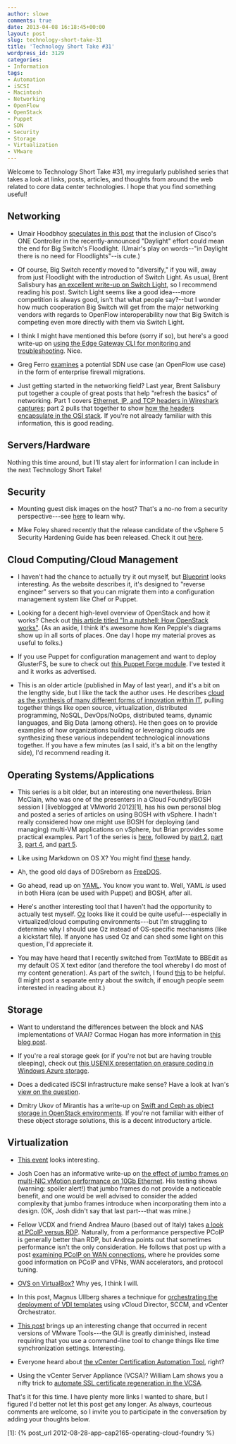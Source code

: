 ```yaml
---
author: slowe
comments: true
date: 2013-04-08 16:18:45+00:00
layout: post
slug: technology-short-take-31
title: 'Technology Short Take #31'
wordpress_id: 3129
categories:
- Information
tags:
- Automation
- iSCSI
- Macintosh
- Networking
- OpenFlow
- OpenStack
- Puppet
- SDN
- Security
- Storage
- Virtualization
- VMware
---
```


Welcome to Technology Short Take #31, my irregularly published series that takes a look at links, posts, articles, and thoughts from around the web related to core data center technologies. I hope that you find something useful!

## Networking

* Umair Hoodbhoy [speculates in this post](http://umairhoodbhoy.net/2013/02/14/cisco-one-controller-sdn-startup-killer/) that the inclusion of Cisco's ONE Controller in the recently-announced "Daylight" effort could mean the end for Big Switch's Floodlight. (Umair's play on words--"in Daylight there is no need for Floodlights"--is cute.)

* Of course, Big Switch recently moved to "diversify," if you will, away from just Floodlight with the introduction of Switch Light. As usual, Brent Salisbury has [an excellent write-up on Switch Light](http://networkstatic.net/big-switch-introduces-switch-light/), so I recommend reading his post. Switch Light seems like a good idea---more competition is always good, isn't that what people say?--but I wonder how much cooperation Big Switch will get from the major networking vendors with regards to OpenFlow interoperability now that Big Switch is competing even more directly with them via Switch Light.

* I think I might have mentioned this before (sorry if so), but here's a good write-up on [using the Edge Gateway CLI for monitoring and troubleshooting](http://blogs.vmware.com/vsphere/2013/01/monitoring-and-troubleshooting-using-edge-gateway-clis.html). Nice.

* Greg Ferro [examines](http://etherealmind.com/sdn-use-case-firewall-migration-in-the-enterprise/) a potential SDN use case (an OpenFlow use case) in the form of enterprise firewall migrations.

* Just getting started in the networking field? Last year, Brent Salisbury put together a couple of great posts that help "refresh the basics" of networking. Part 1 covers [Ethernet, IP, and TCP headers in Wireshark captures](http://networkstatic.net/what-are-ethernet-ip-and-tcp-headers-in-wireshark-captures/); part 2 pulls that together to show [how the headers encapsulate in the OSI stack](http://networkstatic.net/how-headers-encapsulate-in-the-osi-stack/). If you're not already familiar with this information, this is good reading.

## Servers/Hardware

Nothing this time around, but I'll stay alert for information I can include in the next Technology Short Take!

## Security

* Mounting guest disk images on the host? That's a no-no from a security perspective---see [here](https://www.berrange.com/posts/2013/02/20/a-reminder-why-you-should-never-mount-guest-disk-images-on-the-host-os/) to learn why.

* Mike Foley shared recently that the release candidate of the vSphere 5 Security Hardening Guide has been released. Check it out [here](http://communities.vmware.com/docs/DOC-22783).

## Cloud Computing/Cloud Management

* I haven't had the chance to actually try it out myself, but [Blueprint](http://devstructure.com/blueprint/) looks interesting. As the website describes it, it's designed to "reverse engineer" servers so that you can migrate them into a configuration management system like Chef or Puppet.

* Looking for a decent high-level overview of OpenStack and how it works? Check out [this article titled "In a nutshell: How OpenStack works"](http://vmartinezdelacruz.com/in-a-nutshell-how-openstack-works/). (As an aside, I think it's awesome how Ken Pepple's diagrams show up in all sorts of places. One day I hope my material proves as useful to folks.)

* If you use Puppet for configuration management and want to deploy GlusterFS, be sure to check out [this Puppet Forge module](https://forge.puppetlabs.com/thias/glusterfs). I've tested it and it works as advertised.

* This is an older article (published in May of last year), and it's a bit on the lengthy side, but I like the tack the author uses. He describes [cloud as the synthesis of many different forms of innovation within IT](http://highscalability.com/blog/2012/5/7/startups-are-creating-a-new-system-of-the-world-for-it.html), pulling together things like open source, virtualization, distributed programming, NoSQL, DevOps/NoOps, distributed teams, dynamic languages, and Big Data (among others). He then goes on to provide examples of how organizations building or leveraging clouds are synthesizing these various independent technological innovations together. If you have a few minutes (as I said, it's a bit on the lengthy side), I'd recommend reading it.

## Operating Systems/Applications

* This series is a bit older, but an interesting one nevertheless. Brian McClain, who was one of the presenters in a Cloud Foundry/BOSH session I [liveblogged at VMworld 2012][1], has his own personal blog and posted a series of articles on using BOSH with vSphere. I hadn't really considered how one might use BOSH for deploying (and managing) multi-VM applications on vSphere, but Brian provides some practical examples. Part 1 of the series is [here](http://www.brianmmcclain.com/using-bosh-with-vsphere-part-1/), followed by [part 2](http://www.brianmmcclain.com/using-bosh-with-vsphere-part-2/), [part 3](http://www.brianmmcclain.com/using-bosh-with-vsphere-part-3/), [part 4](http://www.brianmmcclain.com/using-bosh-with-vsphere-part-4/), and [part 5](http://www.brianmmcclain.com/using-bosh-with-vsphere-part-5/).

* Like using Markdown on OS X? You might find [these](http://brettterpstra.com/projects/markdown-service-tools/) handy.

* Ah, the good old days of DOSreborn as [FreeDOS](http://www.freedos.org).

* Go ahead, read up on [YAML](http://yaml.org). You know you want to. Well, YAML _is_ used in both Hiera (can be used with Puppet) and BOSH, after all.

* Here's another interesting tool that I haven't had the opportunity to actually test myself. [Oz](https://github.com/clalancette/oz/wiki) looks like it could be quite useful---especially in virtualized/cloud computing environments---but I'm struggling to determine why I should use Oz instead of OS-specific mechanisms (like a kickstart file). If anyone has used Oz and can shed some light on this question, I'd appreciate it.

* You may have heard that I recently switched from TextMate to BBEdit as my default OS X text editor (and therefore the tool whereby I do most of my content generation). As part of the switch, I found [this](http://ranea.org/bbedit-markdown.html) to be helpful. (I might post a separate entry about the switch, if enough people seem interested in reading about it.)

## Storage

* Want to understand the differences between the block and NAS implementations of VAAI? Cormac Hogan has more information in [this blog post](http://cormachogan.com/2012/11/08/vaai-comparison-block-versus-nas/).

* If you're a real storage geek (or if you're not but are having trouble sleeping), check out [this USENIX presentation on erasure coding in Windows Azure storage](https://www.usenix.org/conference/usenixfederatedconferencesweek/erasure-coding-windows-azure-storage).

* Does a dedicated iSCSI infrastructure make sense? Have a look at Ivan's [view on the question](http://blog.ioshints.info/2013/03/does-dedicated-iscsi-infrastructure.html).

* Dmitry Ukov of Mirantis has a write-up on [Swift and Ceph as object storage in OpenStack environments](http://www.mirantis.com/blog/object-storage-openstack-cloud-swift-ceph/). If you're not familiar with either of these object storage solutions, this is a decent introductory article.

## Virtualization

* [This event](http://techfieldday.com/event/sddc-symposium/) looks interesting.

* Josh Coen has an informative write-up on [the effect of jumbo frames on multi-NIC vMotion performance on 10Gb Ethernet](http://www.valcolabs.com/2013/04/03/jumbo-frames-and-multi-nic-vmotion-performance-over-10gbe/). His testing shows (warning: spoiler alert!) that jumbo frames do not provide a noticeable benefit, and one would be well advised to consider the added complexity that jumbo frames introduce when incorporating them into a design. (OK, Josh didn't say that last part---that was mine.)

* Fellow VCDX and friend Andrea Mauro (based out of Italy) takes [a look at PCoIP versus RDP](http://vinfrastructure.it/en/2013/01/pcoip-vs-rdp/). Naturally, from a performance perspective PCoIP is generally better than RDP, but Andrea points out that sometimes performance isn't the only consideration. He follows that post up with a post [examining PCoIP on WAN connections](http://vinfrastructure.it/en/2013/01/using-pcoip-on-wan-connections/), where he provides some good information on PCoIP and VPNs, WAN accelerators, and protocol tuning.

* [OVS on VirtualBox?](http://networkstatic.net/open-vswitch-on-virtualbox/) Why yes, I think I will.

* In this post, Magnus Ullberg shares a technique for [orchestrating the deployment of VDI templates](http://ullberg.us/orchestrate/214/template-build-process) using vCloud Director, SCCM, and vCenter Orchestrator.

* [This post](http://www.v-front.de/2013/04/the-vmware-tools-gui-is-gone-now-what.html) brings up an interesting change that occurred in recent versions of VMware Tools---the GUI is greatly diminished, instead requiring that you use a command-line tool to change things like time synchronization settings. Interesting.

* Everyone heard about [the vCenter Certification Automation Tool](http://blogs.vmware.com/kb/2013/04/introducing-the-vcenter-certificate-automation-tool-1-0.html), right?

* Using the vCenter Server Appliance (VCSA)? William Lam shows you a nifty trick to [automate SSL certificate regeneration in the VCSA](http://www.virtuallyghetto.com/2013/04/automating-ssl-certificate-regeneration.html).

That's it for this time. I have plenty more links I wanted to share, but I figured I'd better not let this post get any longer. As always, courteous comments are welcome, so I invite you to participate in the conversation by adding your thoughts below.

[1]: {% post_url 2012-08-28-app-cap2165-operating-cloud-foundry %}
